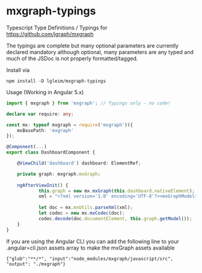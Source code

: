 # mxgraph-typings
Typescript Type Definitions / Typings for https://github.com/jgraph/mxgraph

The typings are complete but many optional parameters are currently declared mandatory although optional, many parameters are any typed and much of the JSDoc is not properly formatted/tagged.

Install via 

```
npm install -D lgleim/mxgraph-typings
```

Usage (Working in Angular 5.x)

```typescript
import { mxgraph } from 'mxgraph'; // Typings only - no code!

declare var require: any;

const mx: typeof mxgraph = require('mxgraph')({
	mxBasePath: 'mxgraph'
});

@Component(...)
export class DashboardComponent {

	@ViewChild('dashboard') dashboard: ElementRef;

	private graph: mxgraph.mxGraph; 
    
	ngAfterViewInit() {
			this.graph = new mx.mxGraph(this.dashboard.nativeElement);
			xml = "<?xml version='1.0' encoding='UTF-8'?><mxGraphModel><root><mxCell id='0'/>...</root></mxGraphModel>";
			
			let doc = mx.mxUtils.parseXml(xml);
			let codec = new mx.mxCodec(doc);
			codec.decode(doc.documentElement, this.graph.getModel());		
	}
}
```

If you are using the Angular CLI you can add the following line to your .angular=cli.json assets array to make the mxGraph assets available
```
{"glob":"**/*", "input":"node_modules/mxgraph/javascript/src", "output": "./mxgraph"}
```
